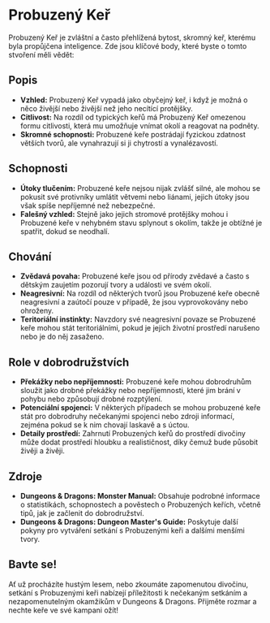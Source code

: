 # Probuzený Keř

Probuzený Keř je zvláštní a často přehlížená bytost, skromný keř, kterému byla propůjčena inteligence. Zde jsou klíčové body, které byste o tomto stvoření měli vědět:

## Popis

- **Vzhled:** Probuzený Keř vypadá jako obyčejný keř, i když je možná o něco živější nebo živější než jeho necítící protějšky.
- **Citlivost:** Na rozdíl od typických keřů má Probuzený Keř omezenou formu citlivosti, která mu umožňuje vnímat okolí a reagovat na podněty.
- **Skromné schopnosti:** Probuzené keře postrádají fyzickou zdatnost větších tvorů, ale vynahrazují si ji chytrostí a vynalézavostí.

## Schopnosti

- **Útoky tlučením:** Probuzené keře nejsou nijak zvlášť silné, ale mohou se pokusit své protivníky umlátit větvemi nebo liánami, jejich útoky jsou však spíše nepříjemné než nebezpečné.
- **Falešný vzhled:** Stejně jako jejich stromové protějšky mohou i Probuzené keře v nehybném stavu splynout s okolím, takže je obtížné je spatřit, dokud se neodhalí.

## Chování

- **Zvědavá povaha:** Probuzené keře jsou od přírody zvědavé a často s dětským zaujetím pozorují tvory a události ve svém okolí.
- **Neagresivní:** Na rozdíl od některých tvorů jsou Probuzené keře obecně neagresivní a zaútočí pouze v případě, že jsou vyprovokovány nebo ohroženy.
- **Teritoriální instinkty:** Navzdory své neagresivní povaze se Probuzené keře mohou stát teritoriálními, pokud je jejich životní prostředí narušeno nebo je do něj zasaženo.

## Role v dobrodružstvích

- **Překážky nebo nepříjemnosti:** Probuzené keře mohou dobrodruhům sloužit jako drobné překážky nebo nepříjemnosti, které jim brání v pohybu nebo způsobují drobné rozptýlení.
- **Potenciální spojenci:** V některých případech se mohou probuzené keře stát pro dobrodruhy nečekanými spojenci nebo zdroji informací, zejména pokud se k nim chovají laskavě a s úctou.
- **Detaily prostředí:** Zahrnutí Probuzených keřů do prostředí divočiny může dodat prostředí hloubku a realističnost, díky čemuž bude působit živěji a živěji.

## Zdroje

- **Dungeons & Dragons: Monster Manual:** Obsahuje podrobné informace o statistikách, schopnostech a pověstech o Probuzených keřích, včetně tipů, jak je začlenit do dobrodružství.
- **Dungeons & Dragons: Dungeon Master's Guide:** Poskytuje další pokyny pro vytváření setkání s Probuzenými keři a dalšími menšími tvory.

## Bavte se!

Ať už procházíte hustým lesem, nebo zkoumáte zapomenutou divočinu, setkání s Probuzenými keři nabízejí příležitosti k nečekaným setkáním a nezapomenutelným okamžikům v Dungeons & Dragons. Přijměte rozmar a nechte keře ve své kampani ožít!
